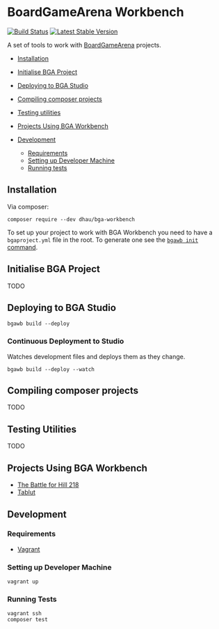 # BoardGameArena Workbench

[![Build Status](https://travis-ci.org/danielholmes/bga-workbench.svg?branch=master)](https://travis-ci.org/danielholmes/bga-workbench)
[![Latest Stable Version](https://img.shields.io/packagist/v/dholmes/bga-workbench.svg)](https://packagist.org/packages/dholmes/bga-workbench)

A set of tools to work with [BoardGameArena](https://boardgamearena.com/) projects.

   * [Installation](#installation)
   * [Initialise BGA Project](#initialise-bga-project)
   * [Deploying to BGA Studio](#deploying-to-bga-studio)
   * [Compiling composer projects](#compiling-composer-projects)
   * [Testing utilities](#testing-utilities)
 
   * [Projects Using BGA Workbench](#projects-using-bga-workbench)
 
   * [Development](#development)
      * [Requirements](#requirements)
      * [Setting up Developer Machine](#setting-up-developer-machine)
      * [Running tests](#running-tests)


## Installation

Via composer:

```
composer require --dev dhau/bga-workbench
```

To set up your project to work with BGA Workbench you need to have a `bgaproject.yml` file in the root.
To generate one see the [`bgawb init` command](#initialise-bga-project).


## Initialise BGA Project

TODO


## Deploying to BGA Studio

```
bgawb build --deploy
```

### Continuous Deployment to Studio

Watches development files and deploys them as they change.

```
bgawb build --deploy --watch
```


## Compiling composer projects

TODO


## Testing Utilities

TODO


## Projects Using BGA Workbench

 - [The Battle for Hill 218](https://github.com/danielholmes/battle-for-hill-218)
 - [Tablut](https://github.com/Lucas-C/tablut)


## Development

### Requirements

 - [Vagrant](https://www.vagrantup.com/)

### Setting up Developer Machine

```
vagrant up
```

### Running Tests

```
vagrant ssh
composer test
```
